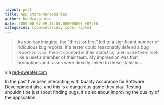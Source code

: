 ```yaml
---
layout: post
title: App Store Mercenaries
author: hendrasaputra
date: 2009-08-07 09:13:55.000000000 +07:00
categories: [commentaries, code, apple]
---
```

>As you can imagine, the “thirst for first” led to a significant number of ridiculous bug reports. If a tester could reasonably defend a bug report as valid, then it counted in their statistics, and made them look like a useful member of their team. My impression was that promotions and raises were directly linked to these statistics.

via <a href="http://www.red-sweater.com/blog/872/app-store-mercenaries">red-sweater.com</a>

In the past I've been interacting with Quality Assurance for Software Development also, and this is a dangerous game they play. Testing shouldn't be just about finding bugs, it's also about improving the quality of the application.
  
